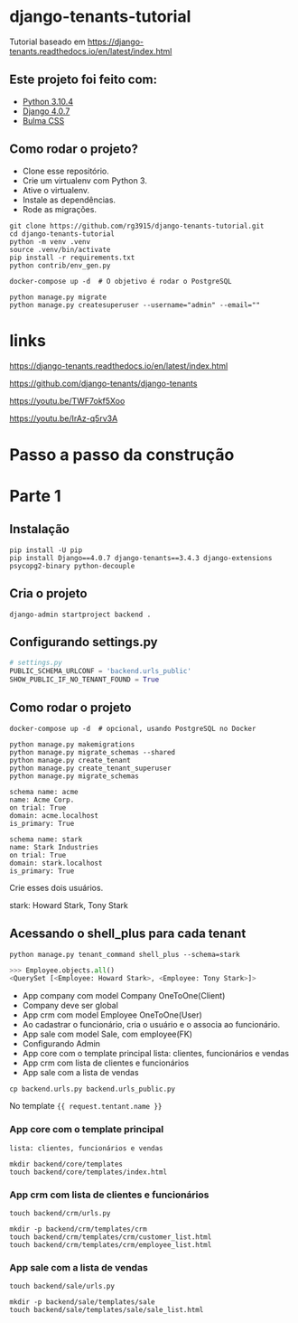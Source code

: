 # django-tenants-tutorial

Tutorial baseado em https://django-tenants.readthedocs.io/en/latest/index.html


## Este projeto foi feito com:

* [Python 3.10.4](https://www.python.org/)
* [Django 4.0.7](https://www.djangoproject.com/)
* [Bulma CSS](https://bulma.io/)

## Como rodar o projeto?

* Clone esse repositório.
* Crie um virtualenv com Python 3.
* Ative o virtualenv.
* Instale as dependências.
* Rode as migrações.

```
git clone https://github.com/rg3915/django-tenants-tutorial.git
cd django-tenants-tutorial
python -m venv .venv
source .venv/bin/activate
pip install -r requirements.txt
python contrib/env_gen.py

docker-compose up -d  # O objetivo é rodar o PostgreSQL

python manage.py migrate
python manage.py createsuperuser --username="admin" --email=""
```

# links

https://django-tenants.readthedocs.io/en/latest/index.html

https://github.com/django-tenants/django-tenants

https://youtu.be/TWF7okf5Xoo

https://youtu.be/IrAz-q5rv3A


# Passo a passo da construção

# Parte 1

## Instalação

```
pip install -U pip
pip install Django==4.0.7 django-tenants==3.4.3 django-extensions psycopg2-binary python-decouple
```

## Cria o projeto

```
django-admin startproject backend .
```

## Configurando settings.py

```python
# settings.py
PUBLIC_SCHEMA_URLCONF = 'backend.urls_public'
SHOW_PUBLIC_IF_NO_TENANT_FOUND = True
```



## Como rodar o projeto

```
docker-compose up -d  # opcional, usando PostgreSQL no Docker

python manage.py makemigrations
python manage.py migrate_schemas --shared
python manage.py create_tenant
python manage.py create_tenant_superuser
python manage.py migrate_schemas

schema name: acme
name: Acme Corp.
on trial: True
domain: acme.localhost
is_primary: True

schema name: stark
name: Stark Industries
on trial: True
domain: stark.localhost
is_primary: True
```

Crie esses dois usuários.

stark: Howard Stark, Tony Stark

## Acessando o shell_plus para cada tenant

```
python manage.py tenant_command shell_plus --schema=stark
```

```python
>>> Employee.objects.all()
<QuerySet [<Employee: Howard Stark>, <Employee: Tony Stark>]>
```


* App company com model Company OneToOne(Client)
* Company deve ser global
* App crm com model Employee OneToOne(User)
* Ao cadastrar o funcionário, cria o usuário e o associa ao funcionário.
* App sale com model Sale, com employee(FK)
* Configurando Admin
* App core com o template principal
    lista: clientes, funcionários e vendas
* App crm com lista de clientes e funcionários
* App sale com a lista de vendas

```
cp backend.urls.py backend.urls_public.py
```

No template `{{ request.tentant.name }}`

### App core com o template principal
    lista: clientes, funcionários e vendas

```
mkdir backend/core/templates
touch backend/core/templates/index.html
```



### App crm com lista de clientes e funcionários

```
touch backend/crm/urls.py

mkdir -p backend/crm/templates/crm
touch backend/crm/templates/crm/customer_list.html
touch backend/crm/templates/crm/employee_list.html
```



### App sale com a lista de vendas

```
touch backend/sale/urls.py

mkdir -p backend/sale/templates/sale
touch backend/sale/templates/sale/sale_list.html
```

